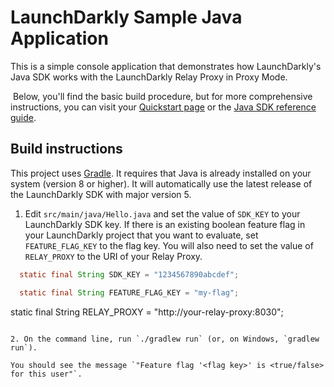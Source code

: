 # LaunchDarkly Sample Java Application 

This is a simple console application that demonstrates how LaunchDarkly's Java SDK works with the LaunchDarkly Relay Proxy in Proxy Mode.

 Below, you'll find the basic build procedure, but for more comprehensive instructions, you can visit your [Quickstart page](https://app.launchdarkly.com/quickstart#/) or the [Java SDK reference guide](https://docs.launchdarkly.com/sdk/server-side/java).

## Build instructions 

This project uses [Gradle](https://gradle.org/). It requires that Java is already installed on your system (version 8 or higher). It will automatically use the latest release of the LaunchDarkly SDK with major version 5.

1. Edit `src/main/java/Hello.java` and set the value of `SDK_KEY` to your LaunchDarkly SDK key. If there is an existing boolean feature flag in your LaunchDarkly project that you want to evaluate, set `FEATURE_FLAG_KEY` to the flag key.  You will also need to set the value of `RELAY_PROXY` to the URI of your Relay Proxy.

```java
  static final String SDK_KEY = "1234567890abcdef";

  static final String FEATURE_FLAG_KEY = "my-flag";
```

  static final String RELAY_PROXY = "http://your-relay-proxy:8030";
```

2. On the command line, run `./gradlew run` (or, on Windows, `gradlew run`).

You should see the message `"Feature flag '<flag key>' is <true/false> for this user"`.
